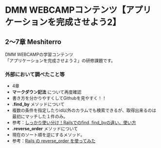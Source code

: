 # DMM WEBCAMPコンテンツ【アプリケーションを完成させよう2】
## 2〜7章 Meshiterro
DMM WEBCAMPの学習コンテンツ<br>
「アプリケーションを完成させよう２」の研修課題です。

### 外部において調べたこと等
- 4章
 - **マークダウン記法** について再度確認
  - 書き方を分かりやすくしてGithubを見やすく！！
 - **.find_by** メソッドについて
  -  複数の条件を指定したりid以外のカラムでも検索できるが、取得出来るのは最初にマッチした１件のみ。
  -  参考：[しっかり使い分け！Railsでのfind, find_byの違い、使い方](https://www.sejuku.net/blog/13000)
 - **.reverse_order** メソッドについて
  -  現在のソート順を逆にするメソッド。
  -  参考：[Rails の reverse_order を使ってみた](https://qiita.com/mnkz51/items/4b781cf4527fe1779e1b)

